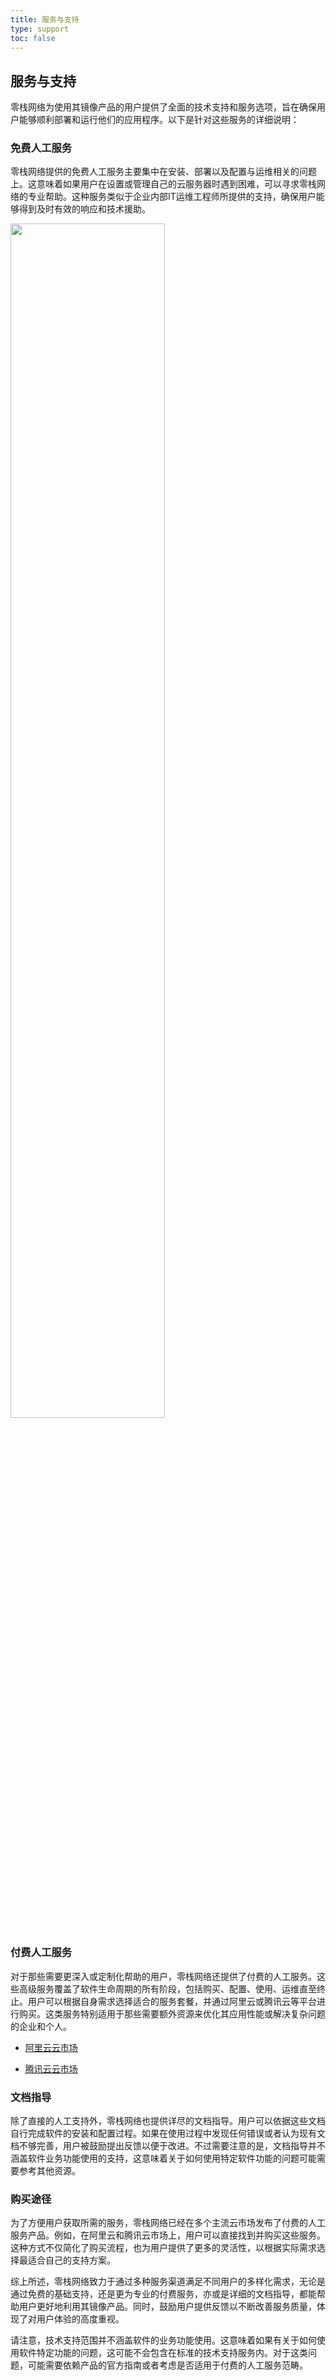 ```yaml
---
title: 服务与支持
type: support
toc: false
---
```


## 服务与支持

零栈网络为使用其镜像产品的用户提供了全面的技术支持和服务选项，旨在确保用户能够顺利部署和运行他们的应用程序。以下是针对这些服务的详细说明：

### 免费人工服务

零栈网络提供的免费人工服务主要集中在安装、部署以及配置与运维相关的问题上。这意味着如果用户在设置或管理自己的云服务器时遇到困难，可以寻求零栈网络的专业帮助。这种服务类似于企业内部IT运维工程师所提供的支持，确保用户能够得到及时有效的响应和技术援助。

<img src='https://cdn.jsdelivr.net/gh/virain/picture@main/img/service-2020-12-02-10-32-49.jpg' width=70%>


### 付费人工服务

对于那些需要更深入或定制化帮助的用户，零栈网络还提供了付费的人工服务。这些高级服务覆盖了软件生命周期的所有阶段，包括购买、配置、使用、运维直至终止。用户可以根据自身需求选择适合的服务套餐，并通过阿里云或腾讯云等平台进行购买。这类服务特别适用于那些需要额外资源来优化其应用性能或解决复杂问题的企业和个人。

- [阿里云云市场](https://shop29568xq0.market.aliyun.com/page/productlist.html?cId=52734001)

- [腾讯云云市场](https://market.cloud.tencent.com/stores/1301806853?pageName=all&cids=0&dt=manual)

### 文档指导

除了直接的人工支持外，零栈网络也提供详尽的文档指导。用户可以依据这些文档自行完成软件的安装和配置过程。如果在使用过程中发现任何错误或者认为现有文档不够完善，用户被鼓励提出反馈以便于改进。不过需要注意的是，文档指导并不涵盖软件业务功能使用的支持，这意味着关于如何使用特定软件功能的问题可能需要参考其他资源。

### 购买途径

为了方便用户获取所需的服务，零栈网络已经在多个主流云市场发布了付费的人工服务产品。例如，在阿里云和腾讯云市场上，用户可以直接找到并购买这些服务。这种方式不仅简化了购买流程，也为用户提供了更多的灵活性，以根据实际需求选择最适合自己的支持方案。

综上所述，零栈网络致力于通过多种服务渠道满足不同用户的多样化需求，无论是通过免费的基础支持，还是更为专业的付费服务，亦或是详细的文档指导，都能帮助用户更好地利用其镜像产品。同时，鼓励用户提供反馈以不断改善服务质量，体现了对用户体验的高度重视。

请注意，技术支持范围并不涵盖软件的业务功能使用。这意味着如果有关于如何使用软件特定功能的问题，这可能不会包含在标准的技术支持服务内。对于这类问题，可能需要依赖产品的官方指南或者考虑是否适用于付费的人工服务范畴。

